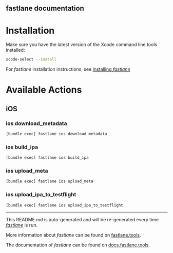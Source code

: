 fastlane documentation
----

# Installation

Make sure you have the latest version of the Xcode command line tools installed:

```sh
xcode-select --install
```

For _fastlane_ installation instructions, see [Installing _fastlane_](https://docs.fastlane.tools/#installing-fastlane)

# Available Actions

## iOS

### ios download_metadata

```sh
[bundle exec] fastlane ios download_metadata
```



### ios build_ipa

```sh
[bundle exec] fastlane ios build_ipa
```



### ios upload_meta

```sh
[bundle exec] fastlane ios upload_meta
```



### ios upload_ipa_to_testflight

```sh
[bundle exec] fastlane ios upload_ipa_to_testflight
```



----

This README.md is auto-generated and will be re-generated every time [_fastlane_](https://fastlane.tools) is run.

More information about _fastlane_ can be found on [fastlane.tools](https://fastlane.tools).

The documentation of _fastlane_ can be found on [docs.fastlane.tools](https://docs.fastlane.tools).
